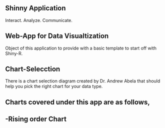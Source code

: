 ## Shinny Application 
Interact. Analyze. Communicate.

## Web-App for Data Visualtization
Object of this application to provide with a basic template to start off with Shiny-R.


## Chart-Selecction
There is a chart selection diagram created by Dr. Andrew Abela that should help you pick the right chart for your data type. 



## Charts covered under this app are as follows,

-Rising order Chart 
-
